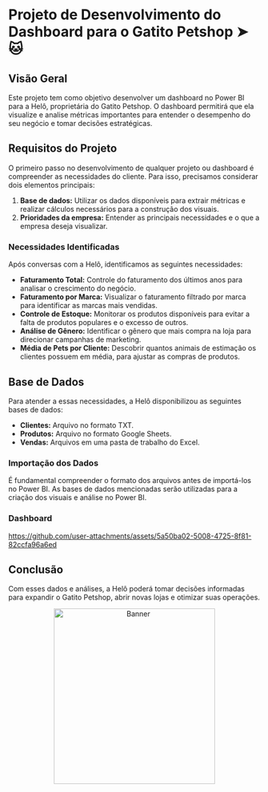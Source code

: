 
# Projeto de Desenvolvimento do Dashboard para o Gatito Petshop ➤ :cat: 

## Visão Geral
Este projeto tem como objetivo desenvolver um dashboard no Power BI para a Helô, proprietária do Gatito Petshop. O dashboard permitirá que ela visualize e analise métricas importantes para entender o desempenho do seu negócio e tomar decisões estratégicas.

## Requisitos do Projeto
O primeiro passo no desenvolvimento de qualquer projeto ou dashboard é compreender as necessidades do cliente. Para isso, precisamos considerar dois elementos principais:

1. **Base de dados:** Utilizar os dados disponíveis para extrair métricas e realizar cálculos necessários para a construção dos visuais.
2. **Prioridades da empresa:** Entender as principais necessidades e o que a empresa deseja visualizar.

### Necessidades Identificadas
Após conversas com a Helô, identificamos as seguintes necessidades:

- **Faturamento Total:** Controle do faturamento dos últimos anos para analisar o crescimento do negócio.
- **Faturamento por Marca:** Visualizar o faturamento filtrado por marca para identificar as marcas mais vendidas.
- **Controle de Estoque:** Monitorar os produtos disponíveis para evitar a falta de produtos populares e o excesso de outros.
- **Análise de Gênero:** Identificar o gênero que mais compra na loja para direcionar campanhas de marketing.
- **Média de Pets por Cliente:** Descobrir quantos animais de estimação os clientes possuem em média, para ajustar as compras de produtos.

## Base de Dados
Para atender a essas necessidades, a Helô disponibilizou as seguintes bases de dados:

- **Clientes:** Arquivo no formato TXT.
- **Produtos:** Arquivo no formato Google Sheets.
- **Vendas:** Arquivos em uma pasta de trabalho do Excel.

### Importação dos Dados
É fundamental compreender o formato dos arquivos antes de importá-los no Power BI. As bases de dados mencionadas serão utilizadas para a criação dos visuais e análise no Power BI.


### Dashboard




https://github.com/user-attachments/assets/5a50ba02-5008-4725-8f81-82ccfa96a6ed



## Conclusão
Com esses dados e análises, a Helô poderá tomar decisões informadas para expandir o Gatito Petshop, abrir novas lojas e otimizar suas operações.


<p align="center">
  <a href="https://github.com/radarsaude/api-ia">
    <img src="https://img.clipart-library.com/2/clip-cat-gif/clip-cat-gif-10.gif" width="80%" height="350" alt="Banner">
  </a>
<p/>
